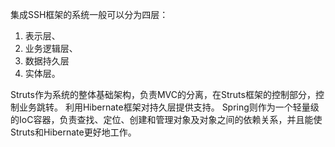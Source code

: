 集成SSH框架的系统一般可以分为四层：
1. 表示层、
2. 业务逻辑层、
3. 数据持久层
4. 实体层。

Struts作为系统的整体基础架构，负责MVC的分离，在Struts框架的控制部分，控制业务跳转。
利用Hibernate框架对持久层提供支持。
Spring则作为一个轻量级的IoC容器，负责查找、定位、创建和管理对象及对象之间的依赖关系，并且能使Struts和Hibernate更好地工作。